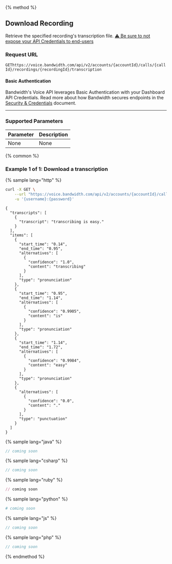 {% method %}

## Download Recording

Retrieve the specified recording's transcription file. [⚠️ Be sure to not expose your API Credentials to end-users](./about.md#caution-recordings)

### Request URL

<code class="get">GET</code>`https://voice.bandwidth.com/api/v2/accounts/{accountId}/calls/{callId}/recordings/{recordingId}/transcription`

#### Basic Authentication

Bandwidth's Voice API leverages Basic Authentication with your Dashboard API Credentials. Read more about how Bandwidth secures endpoints in the [Security & Credentials](../../../guides/accountCredentials.md) document.

---

### Supported Parameters

| Parameter | Description |
|:----------|:------------|
| None      | None        |

{% common %}

### Example 1 of 1: Download a transcription

{% sample lang="http" %}

```bash
curl -X GET \
    --url "https://voice.bandwidth.com/api/v2/accounts/{accountId}/calls/{callId}/recordings/{recordingId}/transcription" \
    -u '{username}:{password}'
```

```
{
  "transcripts": [
    {
      "transcript": "transcribing is easy."
    }
  ],
  "items": [
    {
      "start_time": "0.14",
      "end_time": "0.95",
      "alternatives": [
        {
          "confidence": "1.0",
          "content": "transcribing"
        }
      ],
      "type": "pronunciation"
    },
    {
      "start_time": "0.95",
      "end_time": "1.14",
      "alternatives": [
        {
          "confidence": "0.9905",
          "content": "is"
        }
      ],
      "type": "pronunciation"
    },
    {
      "start_time": "1.14",
      "end_time": "1.72",
      "alternatives": [
        {
          "confidence": "0.9984",
          "content": "easy"
        }
      ],
      "type": "pronunciation"
    },
    {
      "alternatives": [
        {
          "confidence": "0.0",
          "content": "."
        }
      ],
      "type": "punctuation"
    }
  ]
}
```

{% sample lang="java" %}

```java
// coming soon
```

{% sample lang="csharp" %}

```csharp
// coming soon
```

{% sample lang="ruby" %}

```ruby
// coming soon
```

{% sample lang="python" %}

```python
# coming soon
```

{% sample lang="js" %}

```js
// coming soon
```

{% sample lang="php" %}

```php
// coming soon
```

{% endmethod %}
